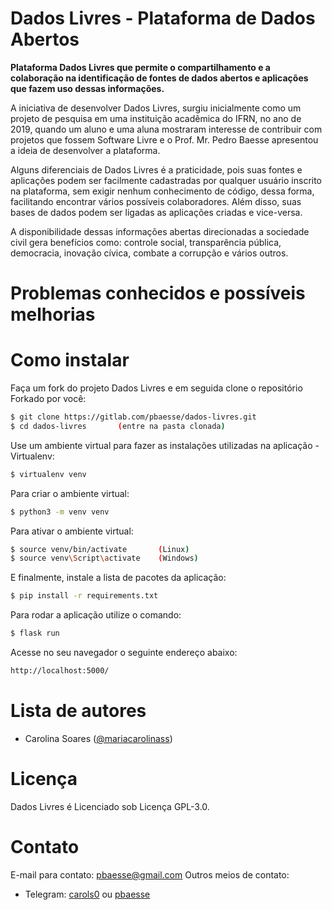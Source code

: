 # Dados Livres - Plataforma de Dados Abertos

**Plataforma Dados Livres que permite o compartilhamento e a colaboração na identificação de fontes de dados abertos e aplicações que fazem uso dessas informações.**

A iniciativa de desenvolver Dados Livres, surgiu inicialmente como um projeto de pesquisa em uma instituição acadêmica do IFRN, no ano de 2019, quando um aluno e uma aluna mostraram interesse de contribuir com projetos que fossem Software Livre e o Prof. Mr. Pedro Baesse apresentou a ideia de desenvolver a plataforma.

Alguns diferenciais de Dados Livres é a praticidade, pois suas fontes e aplicações podem ser facilmente cadastradas por qualquer usuário inscrito na plataforma, sem exigir nenhum conhecimento de código, dessa forma, facilitando encontrar vários possíveis colaboradores. Além disso, suas bases de dados podem ser ligadas as aplicações criadas e vice-versa.

A disponibilidade dessas informações abertas direcionadas a sociedade civil gera benefícios como: controle social, transparência pública, democracia, inovação cívica, combate a corrupção e vários outros.

# Problemas conhecidos e possíveis melhorias

# Como instalar

Faça um fork do projeto Dados Livres e em seguida clone o repositório Forkado por você:
```sh
$ git clone https://gitlab.com/pbaesse/dados-livres.git
$ cd dados-livres       (entre na pasta clonada)
```
Use um ambiente virtual para fazer as instalações utilizadas na aplicação - Virtualenv:
```sh
$ virtualenv venv
```
Para criar o ambiente virtual:
```sh
$ python3 -m venv venv
```
Para ativar o ambiente virtual:
```sh
$ source venv/bin/activate       (Linux)
$ source venv\Script\activate    (Windows)
```
E finalmente, instale a lista de pacotes da aplicação:
```sh
$ pip install -r requirements.txt
```
Para rodar a aplicação utilize o comando:
```sh
$ flask run
```
Acesse no seu navegador o seguinte endereço abaixo:
```sh
http://localhost:5000/
```

# Lista de autores
- Carolina Soares ([@mariacarolinass](https://gitlab.com/mariacarolinass))

# Licença
Dados Livres é Licenciado sob Licença GPL-3.0.

# Contato
E-mail para contato: pbaesse@gmail.com
Outros meios de contato:
- Telegram: [carols0](https://t.me/carols0) ou [pbaesse](https://t.me/pbaesse)
